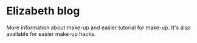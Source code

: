 # Elizabeth blog
More information about make-up and easier tutorial for make-up. It's also available for easier make-up hacks.